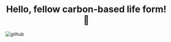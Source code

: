 ### <h1 align="center">Hello, fellow carbon-based life form!👋</h1>
![github](https://user-images.githubusercontent.com/97719669/236609226-5f1cedee-90ad-4bf9-8fca-1b8c5141d129.png)





<!--
**Janhvi52/Janhvi52** is a ✨ _special_ ✨ repository because its `README.md` (this file) appears on your GitHub profile.

Here are some ideas to get you started:

- 🔭 I’m currently working on ...
- 🌱 I’m currently learning ...
- 👯 I’m looking to collaborate on ...
- 🤔 I’m looking for help with ...
- 💬 Ask me about ...
- 📫 How to reach me: ...
- 😄 Pronouns: ...
- ⚡ Fun fact: ...
-->

